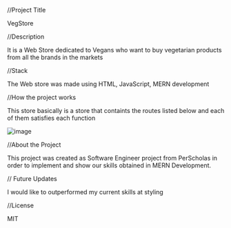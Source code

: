 //Project Title

VegStore

//Description 

It is a Web Store dedicated to Vegans who want to buy vegetarian products from all the brands in the markets

//Stack

The Web store was made using HTML, JavaScript, MERN development

//How the project works

This store basically is a store that containts the routes listed below and each of them satisfies each function

![image](https://user-images.githubusercontent.com/110556973/194354907-8a917631-9fb6-4e6e-96c4-cbd6986e2b5b.png)

//About the Project

This project was created as Software Engineer project from PerScholas in order to implement and show our skills obtained in MERN Development.

// Future Updates 

I would like to outperformed my current skills at styling 

//License

MIT
